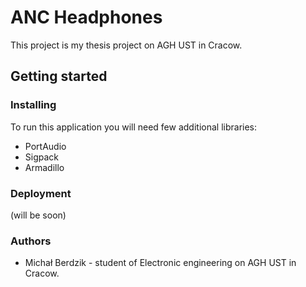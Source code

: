# ANC Headphones

This project is my thesis project on AGH UST in Cracow.

## Getting started


### Installing

To run this application you will need few additional libraries:
- PortAudio
- Sigpack
- Armadillo

### Deployment

(will be soon)

### Authors
- Michał Berdzik - student of Electronic engineering on AGH UST in Cracow.

